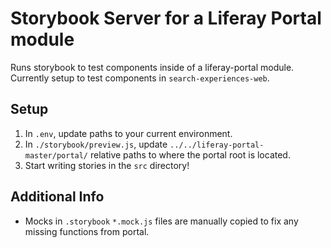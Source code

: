 # Storybook Server for a Liferay Portal module

Runs storybook to test components inside of a liferay-portal module. Currently setup to test components in `search-experiences-web`.

## Setup

1. In `.env`, update paths to your current environment.
1. In `./storybook/preview.js`, update `../../liferay-portal-master/portal/` relative paths to where the portal root is located.
1. Start writing stories in the `src` directory!

## Additional Info

- Mocks in `.storybook` `*.mock.js` files are manually copied to fix any missing functions from portal.
